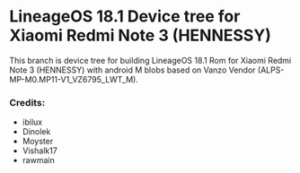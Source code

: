 # LineageOS 18.1 Device tree for Xiaomi Redmi Note 3 (HENNESSY)

This branch is device tree for building LineageOS 18.1 Rom for Xiaomi Redmi Note 3 (HENNESSY) with android M blobs based on Vanzo Vendor (ALPS-MP-M0.MP11-V1_VZ6795_LWT_M).

### Credits:
  - ibilux
  - Dinolek
  - Moyster
  - Vishalk17
  - rawmain
